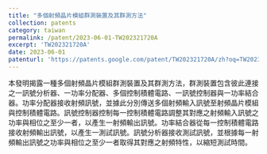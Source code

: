 ```yaml
---
title: "多個射頻晶片模組群測裝置及其群測方法"
collection: patents
category: taiwan
permalink: /patent/2023-06-01-TW202321720A
excerpt: 'TW202321720A'
date: 2023-06-01
patenturl: 'https://patents.google.com/patent/TW202321720A/zh?oq=TW202321720A'
---
```


本發明揭露一種多個射頻晶片模組群測裝置及其群測方法，群測裝置包含彼此連接之一訊號分析器、一功率分配器、多個控制積體電路、一訊號控制器與一功率結合器。功率分配器接收射頻訊號，並據此分別傳送多個射頻輸入訊號至射頻晶片模組與控制積體電路。訊號控制器控制每一控制積體電路調整其對應之射頻輸入訊號之功率與相位之至少一者，以產生一射頻輸出訊號。功率結合器從每一控制積體電路接收射頻輸出訊號，以產生一測試訊號。訊號分析器接收測試訊號，並根據每一射頻輸出訊號之功率與相位之至少一者取得其對應之射頻特性，以縮短測試時間。